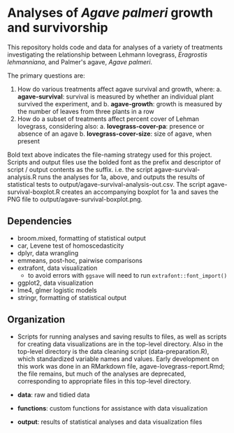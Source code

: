 # Analyses of _Agave palmeri_ growth and survivorship

This repository holds code and data for analyses of a variety of treatments 
investigating the relationship between Lehmann lovegrass, _Eragrostis 
lehmanniana_, and Palmer's agave, _Agave palmeri_.

The primary questions are:

1. How do various treatments affect agave survival and growth, where:
    a. **agave-survival**: survival is measured by whether an individual plant 
    survived the experiment, and
    b. **agave-growth**: growth is measured by the number of leaves from three 
    plants in a row
2. How do a subset of treatments affect percent cover of Lehman lovegrass, 
considering also:
    a. **lovegrass-cover-pa**: presence or absence of an agave
    b. **lovegrass-cover-size**: size of agave, when present

Bold text above indicates the file-naming strategy used for this project. 
Scripts and output files use the bolded font as the prefix and descriptor of 
script / output contents as the suffix. i.e. the script 
agave-survival-analysis.R runs the analyses for 1a, above, and outputs the 
results of statistical tests to output/agave-survival-analysis-out.csv. The 
script agave-survival-boxplot.R creates an accompanying boxplot for 1a and 
saves the PNG file to output/agave-survival-boxplot.png.

## Dependencies

+ broom.mixed, formatting of statistical output
+ car, Levene test of homoscedasticity
+ dplyr, data wrangling
+ emmeans, post-hoc, pairwise comparisons
+ extrafont, data visualization
    + to avoid errors with `ggsave` will need to run `extrafont::font_import()`
+ ggplot2, data visualization
+ lme4, glmer logistic models
+ stringr, formatting of statistical output

## Organization

+ Scripts for running analyses and saving results to files, as well as scripts 
for creating data visualizations are in the top-level directory. Also in the 
top-level directory is the data cleaning script (data-preparation.R), which 
standardized variable names and values. Early development on this work was done 
in an RMarkdown file, agave-lovegrass-report.Rmd; the file remains, but much of 
the analyses are deprecated, corresponding to appropriate files in this 
top-level directory.

+ **data**: raw and tidied data
+ **functions**: custom functions for assistance with data visualization
+ **output**: results of statistical analyses and data visualization files
